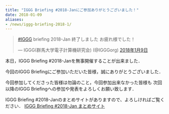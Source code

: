 ```yaml
---
title: "IGGG Briefing #2018-Janにご参加ありがとうございました！"
date: 2018-01-09
aliases:
- /news/iggg-briefing-2018-1/
---
```


<blockquote class="twitter-tweet" data-lang="ja"><p lang="ja" dir="ltr"><a href="https://twitter.com/hashtag/IGGG?src=hash&amp;ref_src=twsrc%5Etfw">#IGGG</a> &#13;briefing 2018-Jan 終了しました&#13;お疲れ様でした！</p>&mdash; IGGG(群馬大学電子計算機研究会) (@IGGGorg) <a href="https://twitter.com/IGGGorg/status/950684547544358912?ref_src=twsrc%5Etfw">2018年1月9日</a></blockquote>
<script async src="https://platform.twitter.com/widgets.js" charset="utf-8"></script>

本日，IGGG Briefing #2018-Janを無事開催することが出来ました．

今回のIGGG Briefingにご参加いただいた皆様，誠にありがとうございました．

今回参加してくださった皆様は勿論のこと，今回参加出来なかった皆様も
次回以降のIGGG Briefingへの参加や発表をよろしくお願い致します．

IGGG Briefing #2018-Janのまとめサイトがありますので、よろしければご覧ください．
[IGGG Briefing #2018-Jan まとめサイト](https://www.iggg.org/wiki/?IGGG%20Briefing%20%EF%BC%832018-Jan)
